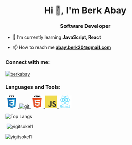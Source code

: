 <h1 align="center">Hi 👋, I'm Berk Abay</h1>
<h3 align="center">Software Developer</h3>

- 🌱 I’m currently learning **JavaScript, React**

- 📫 How to reach me **abay.berk20@gmail.com**

<h3 align="left">Connect with me:</h3>
<p align="left">
<a href="https://linkedin.com/in/berkabay" target="blank"><img align="center" src="https://raw.githubusercontent.com/rahuldkjain/github-profile-readme-generator/master/src/images/icons/Social/linked-in-alt.svg" alt="berkabay" height="30" width="40" /></a>
</p>

<h3 align="left">Languages and Tools:</h3>
<p align="left"> <a href="https://www.w3schools.com/css/" target="_blank" rel="noreferrer"> <img src="https://raw.githubusercontent.com/devicons/devicon/master/icons/css3/css3-original-wordmark.svg" alt="css3" width="40" height="40"/> </a> <a href="https://git-scm.com/" target="_blank" rel="noreferrer"> <img src="https://www.vectorlogo.zone/logos/git-scm/git-scm-icon.svg" alt="git" width="40" height="40"/> </a> <a href="https://www.w3.org/html/" target="_blank" rel="noreferrer"> <img src="https://raw.githubusercontent.com/devicons/devicon/master/icons/html5/html5-original-wordmark.svg" alt="html5" width="40" height="40"/> </a> <a href="https://developer.mozilla.org/en-US/docs/Web/JavaScript" target="_blank" rel="noreferrer"> <img src="https://raw.githubusercontent.com/devicons/devicon/master/icons/javascript/javascript-original.svg" alt="javascript" width="40" height="40"/> </a> <a href="https://reactjs.org/" target="_blank" rel="noreferrer"> <img src="https://raw.githubusercontent.com/devicons/devicon/master/icons/react/react-original-wordmark.svg" alt="react" width="40" height="40"/> </a> </p>

![Top Langs](https://github-readme-stats.vercel.app/api/top-langs/?username=BerkAbay&theme=tokyonight)

<p>&nbsp;<img align="center" src="https://github-readme-stats.vercel.app/api?username=BerkAbay&show_icons=true&theme=dark&locale=en" alt="yigitsokel1" /></p>

<p><img align="center" src="https://github-readme-streak-stats.herokuapp.com/?user=BerkAbay&theme=dark" alt="yigitsokel1" /></p>
